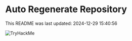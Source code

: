 # Auto Regenerate Repository

This README was last updated: 2024-12-29 15:40:56

 ![TryHackMe](https://tryhackme.com/badge/533634)